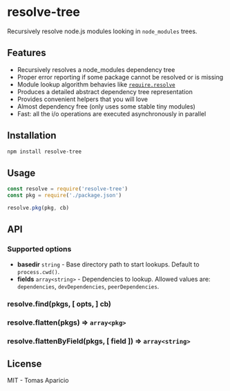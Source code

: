# resolve-tree

Recursively resolve node.js modules looking in `node_modules` trees.

## Features

- Recursively resolves a node_modules dependency tree
- Proper error reporting if some package cannot be resolved or is missing
- Module lookup algorithm behavies like [`require.resolve`](https://nodejs.org/docs/v0.4.8/api/all.html#all_Together...)
- Produces a detailed abstract dependency tree representation
- Provides convenient helpers that you will love
- Almost dependency free (only uses some stable tiny modules)
- Fast: all the i/o operations are executed asynchronously in parallel

## Installation

```bash
npm install resolve-tree
```

## Usage

```js
const resolve = require('resolve-tree')
const pkg = require('./package.json')

resolve.pkg(pkg, cb)
```

## API

### Supported options

- **basedir** `string` - Base directory path to start lookups. Default to `process.cwd()`.
- **fields** `array<string>` - Dependencies to lookup. Allowed values are: `dependencies`, `devDependencies`, `peerDependencies`.

### resolve.find(pkgs, [ opts, ] cb)

### resolve.flatten(pkgs) => `array<pkg>`

### resolve.flattenByField(pkgs, [ field ]) => `array<string>`

## License

MIT - Tomas Aparicio

